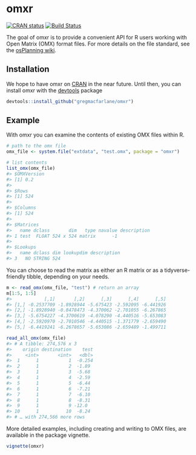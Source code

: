 
<!-- README.md is generated from README.Rmd. Please edit that file -->

# omxr

[![CRAN
status](https://www.r-pkg.org/badges/version/omxr)](https://cran.r-project.org/package=omxr)
[![Build
Status](https://travis-ci.org/gregmacfarlane/omxr.svg?branch=master)](https://travis-ci.org/gregmacfarlane/omxr)

The goal of omxr is to provide a convenient API for R users working with
Open Matrix (OMX) format files. For more details on the file standard,
see the [osPlanning wiki](https://github.com/osPlanning/omx/wiki).

## Installation

We hope to have omxr on [CRAN](https://CRAN.R-project.org) in the near
future. Until then, you can install omxr with the
[devtools](https://cran.r-project.org/web/packages/devtools/index.html)
package

``` r
devtools::install_github("gregmacfarlane/omxr")
```

## Example

With omxr you can examine the contents of existing OMX files within R.

``` r
# path to the omx file
omx_file <- system.file("extdata", "test.omx", package = "omxr")

# list contents
list_omx(omx_file)
#> $OMXVersion
#> [1] 0.2
#> 
#> $Rows
#> [1] 524
#> 
#> $Columns
#> [1] 524
#> 
#> $Matrices
#>   name dclass       dim   type navalue description
#> 1 test  FLOAT 524 x 524 matrix      -1            
#> 
#> $Lookups
#>   name dclass dim lookupdim description
#> 3   NO STRING 524
```

You can choose to read the matrix as either an R matrix or as a
tidyverse-friendly tibble, depending on your needs.

``` r
m <- read_omx(omx_file, "test") # return an array
m[1:5, 1:5]
#>            [,1]       [,2]      [,3]      [,4]      [,5]
#> [1,] -0.2537709 -1.8928944 -5.675423 -2.592095 -6.441926
#> [2,] -1.8928940 -0.8478473 -4.370062 -2.701055 -6.267865
#> [3,] -5.6754227 -4.3700619 -4.078290 -4.440516 -5.653083
#> [4,] -2.5920970 -2.7010546 -4.440515 -1.371779 -2.659490
#> [5,] -6.4419241 -6.2678657 -5.653086 -2.659489 -1.499711

read_all_omx(omx_file)
#> # A tibble: 274,576 x 3
#>    origin destination    test
#>     <int>       <int>   <dbl>
#>  1      1           1  -0.254
#>  2      1           2  -1.89 
#>  3      1           3  -5.68 
#>  4      1           4  -2.59 
#>  5      1           5  -6.44 
#>  6      1           6  -7.21 
#>  7      1           7  -6.10 
#>  8      1           8  -8.31 
#>  9      1           9 -12.0  
#> 10      1          10  -8.24 
#> # … with 274,566 more rows
```

More detailed examples, including creating and writing to OMX files, are
available in the package vignette.

``` r
vignette(omxr)
```

